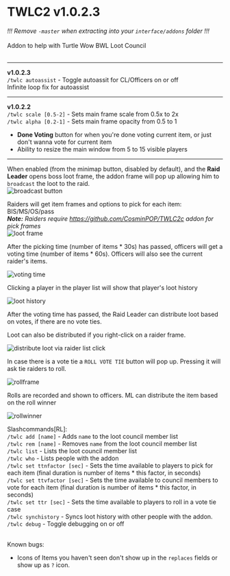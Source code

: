 # TWLC2 v1.0.2.3
_!!! Remove `-master` when extracting into your `interface/addons` folder !!!_<BR><BR>
Addon to help with Turtle Wow BWL Loot Council<BR><BR>

<hr>

**v1.0.2.3**<br>
`/twlc autoassist` - Toggle autoassit for CL/Officers on or off<Br>
Infinite loop fix for autoassist
<hr>

**v1.0.2.2**<br>
`/twlc scale [0.5-2]` - Sets main frame scale from 0.5x to 2x<Br>
`/twlc alpha [0.2-1]` - Sets main frame opacity from 0.5 to 1<br>
* **Done Voting** button for when you're done voting current item, or just don't wanna vote for current item<Br>
* Ability to resize the main window from 5 to 15 visible players<br> 
<hr>


When enabled (from the minimap button, disabled by default), and the **Raid Leader** opens boss loot frame, the addon frame will pop up
allowing him to `broadcast` the loot to the raid.<BR>
![broadcast button](https://imgur.com/kxV59t1.png)

Raiders will get item frames and options to pick for each item: BIS/MS/OS/pass<BR>
***Note:** Raiders require https://github.com/CosminPOP/TWLC2c addon for pick frames*<Br>
![loot frame](https://i.imgur.com/FS2NMC5.png)

After the picking time (number of items * 30s) has passed, officers will get a voting time
(number of items * 60s). Officers will also see the current raider's items.<BR>

![voting time](https://imgur.com/oRrwY4E.png)

Clicking a player in the player list will show that player's loot history<Br>

![loot history](https://imgur.com/PZymm6u.png)

After the voting time has passed, the Raid Leader can distribute loot based on votes, if there are no vote ties.<BR>

Loot can also be distributed if you right-click on a raider frame.<Br>

![distribute loot via raider list click](https://imgur.com/4ywEWTr.png)

In case there is a vote tie a `ROLL VOTE TIE` button will pop up. Pressing it will ask tie raiders to roll.<BR>

![rollframe](https://imgur.com/cqaJlbf.png)

Rolls are recorded and shown to officers. ML can distribute the item based on the roll winner<Br>

![rollwinner](https://imgur.com/886zw8y.png)

Slashcommands[RL]:<br>
`/twlc add [name]` - Adds `name` to the loot council member list<br>
`/twlc rem [name]` - Removes `name` from the loot council member list<br>
`/twlc list` - Lists the loot council member list <Br>
`/twlc who` - Lists people with the addon <Br>
`/twlc set ttnfactor [sec]` - Sets the time available to players to pick for each item (final duration is number of items * this factor, in seconds)<Br>
`/twlc set ttvfactor [sec]` - Sets the time available to council members to vote for each item (final duration is number of items * this factor, in seconds)<Br>
`/twlc set ttr [sec]` - Sets the time available to players to roll in a vote tie case<Br>
`/twlc synchistory` - Syncs loot history with other people with the addon.<Br>
`/twlc debug` - Toggle debugging on or off<Br>
<Br>



Known bugs:
* Icons of Items you haven't seen don't show up in the `replaces` fields or show up as `?` icon.
